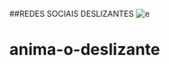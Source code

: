##REDES SOCIAIS DESLIZANTES
![e](https://user-images.githubusercontent.com/95540354/159478567-caf45c19-e345-4872-b9d0-ab90b41eca54.gif)
# anima-o-deslizante
